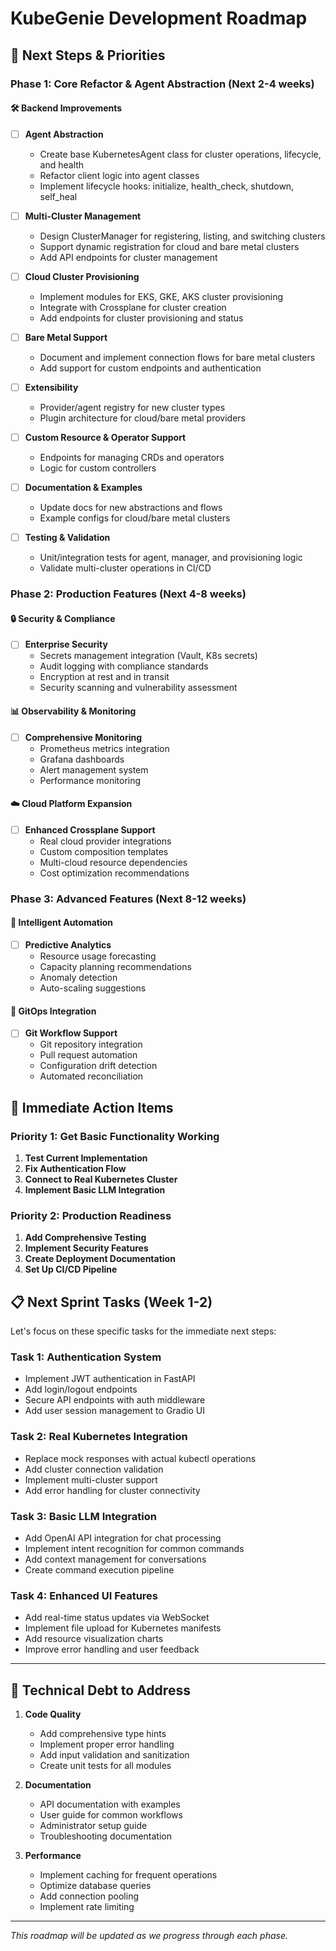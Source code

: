 
# KubeGenie Development Roadmap

## 🎯 Next Steps & Priorities

### Phase 1: Core Refactor & Agent Abstraction (Next 2-4 weeks)

#### 🛠️ Backend Improvements
- [ ] **Agent Abstraction**
  - Create base KubernetesAgent class for cluster operations, lifecycle, and health
  - Refactor client logic into agent classes
  - Implement lifecycle hooks: initialize, health_check, shutdown, self_heal

- [ ] **Multi-Cluster Management**
  - Design ClusterManager for registering, listing, and switching clusters
  - Support dynamic registration for cloud and bare metal clusters
  - Add API endpoints for cluster management

- [ ] **Cloud Cluster Provisioning**
  - Implement modules for EKS, GKE, AKS cluster provisioning
  - Integrate with Crossplane for cluster creation
  - Add endpoints for cluster provisioning and status

- [ ] **Bare Metal Support**
  - Document and implement connection flows for bare metal clusters
  - Add support for custom endpoints and authentication

- [ ] **Extensibility**
  - Provider/agent registry for new cluster types
  - Plugin architecture for cloud/bare metal providers

- [ ] **Custom Resource & Operator Support**
  - Endpoints for managing CRDs and operators
  - Logic for custom controllers

- [ ] **Documentation & Examples**
  - Update docs for new abstractions and flows
  - Example configs for cloud/bare metal clusters

- [ ] **Testing & Validation**
  - Unit/integration tests for agent, manager, and provisioning logic
  - Validate multi-cluster operations in CI/CD

### Phase 2: Production Features (Next 4-8 weeks)

#### 🔒 Security & Compliance
- [ ] **Enterprise Security**
  - Secrets management integration (Vault, K8s secrets)
  - Audit logging with compliance standards
  - Encryption at rest and in transit
  - Security scanning and vulnerability assessment

#### 📊 Observability & Monitoring
- [ ] **Comprehensive Monitoring**
  - Prometheus metrics integration
  - Grafana dashboards
  - Alert management system
  - Performance monitoring

#### ☁️ Cloud Platform Expansion
- [ ] **Enhanced Crossplane Support**
  - Real cloud provider integrations
  - Custom composition templates
  - Multi-cloud resource dependencies
  - Cost optimization recommendations

### Phase 3: Advanced Features (Next 8-12 weeks)

#### 🤖 Intelligent Automation
- [ ] **Predictive Analytics**
  - Resource usage forecasting
  - Capacity planning recommendations
  - Anomaly detection
  - Auto-scaling suggestions

#### 🔄 GitOps Integration
- [ ] **Git Workflow Support**
  - Git repository integration
  - Pull request automation
  - Configuration drift detection
  - Automated reconciliation

## 🚀 Immediate Action Items

### Priority 1: Get Basic Functionality Working
1. **Test Current Implementation**
2. **Fix Authentication Flow**  
3. **Connect to Real Kubernetes Cluster**
4. **Implement Basic LLM Integration**

### Priority 2: Production Readiness
1. **Add Comprehensive Testing**
2. **Implement Security Features** 
3. **Create Deployment Documentation**
4. **Set Up CI/CD Pipeline**

## 📋 Next Sprint Tasks (Week 1-2)

Let's focus on these specific tasks for the immediate next steps:

### Task 1: Authentication System
- Implement JWT authentication in FastAPI
- Add login/logout endpoints
- Secure API endpoints with auth middleware
- Add user session management to Gradio UI

### Task 2: Real Kubernetes Integration
- Replace mock responses with actual kubectl operations
- Add cluster connection validation
- Implement multi-cluster support
- Add error handling for cluster connectivity

### Task 3: Basic LLM Integration
- Add OpenAI API integration for chat processing
- Implement intent recognition for common commands
- Add context management for conversations
- Create command execution pipeline

### Task 4: Enhanced UI Features
- Add real-time status updates via WebSocket
- Implement file upload for Kubernetes manifests
- Add resource visualization charts
- Improve error handling and user feedback

---

## 🔧 Technical Debt to Address

1. **Code Quality**
   - Add comprehensive type hints
   - Implement proper error handling
   - Add input validation and sanitization
   - Create unit tests for all modules

2. **Documentation**
   - API documentation with examples
   - User guide for common workflows
   - Administrator setup guide
   - Troubleshooting documentation

3. **Performance**
   - Implement caching for frequent operations
   - Optimize database queries
   - Add connection pooling
   - Implement rate limiting

---

*This roadmap will be updated as we progress through each phase.*